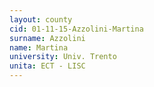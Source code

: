 ```yaml
---
layout: county 
cid: 01-11-15-Azzolini-Martina
surname: Azzolini
name: Martina
university: Univ. Trento
unita: ECT - LISC
---
```


